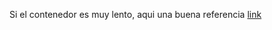 Si el contenedor es muy lento, aqui una buena referencia
[link](https://github.com/irradev/docker-windows-helps/blob/main/contenedores-muy-lentos.md)